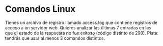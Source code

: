 # Comandos Linux
Tienes un archivo de registro llamado access.log que contiene registros de acceso a un servidor web. Quieres analizar las últimas 7 entradas en las que el estado de la respuesta no fue exitoso (código distinto de 200). Pista: tendrás que usar al menos 3 comandos distintos.
